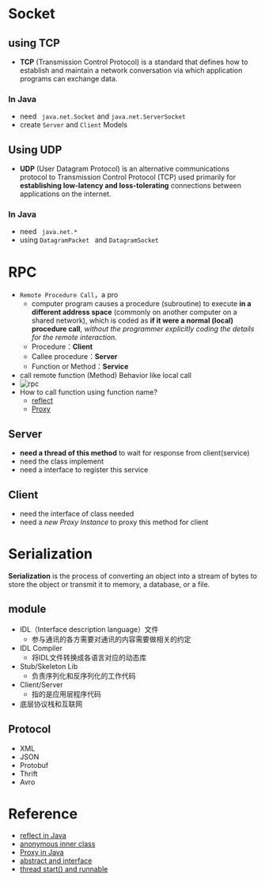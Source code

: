 # Socket

## using TCP

- **TCP** (Transmission Control Protocol) is a standard that defines how to establish and maintain a network conversation via which application programs can exchange data.

### In Java

- need ` java.net.Socket`  and `java.net.ServerSocket` 
- create `Server` and `Client` Models

## Using UDP

- **UDP** (User Datagram Protocol) is an alternative communications protocol to Transmission Control Protocol (TCP) used primarily for **establishing low-latency and loss-tolerating** connections between applications on the internet.

### In Java

- need ` java.net.*`  
- using `DatagramPacket ` and `DatagramSocket `

# RPC

- `Remote Procedure Call`，a pro
  - computer program causes a procedure (subroutine) to execute **in a different address space** (commonly on another computer on a shared network), which is coded as **if it were a normal (local) procedure call**, *without the programmer explicitly coding the details for the remote interaction.* 
  - Procedure：**Client**
  - Callee procedure：**Server**
  - Function or Method：**Service**
- call remote function (Method) Behavior like local call
- ![rpc](/images/rpc1.png)
- How to call function using function name?
  - [reflect](https://blog.csdn.net/sinat_38259539/article/details/71799078)
  - [Proxy](https://www.cnblogs.com/xdp-gacl/p/3971367.html)

## Server

- **need a thread of this method** to wait for response from client(service)
- need the class implement
- need a interface to register this service

## Client

- need the interface of class needed
- need a *new Proxy Instance*  to proxy this method for client

# Serialization

**Serialization** is the process of converting an object into a stream of bytes to store the object or transmit it to memory, a database, or a file.

## module

- IDL（Interface description language）文件
  - 参与通讯的各方需要对通讯的内容需要做相关的约定
- IDL Compiler
  - 将IDL文件转换成各语言对应的动态库
- Stub/Skeleton Lib
  - 负责序列化和反序列化的工作代码
- Client/Server
  - 指的是应用层程序代码
- 底层协议栈和互联网

## Protocol

- XML
- JSON
- Protobuf
- Thrift
- Avro

# Reference

- [reflect in Java](https://blog.csdn.net/sinat_38259539/article/details/71799078)
- [anonymous inner class](https://www.cnblogs.com/nerxious/archive/2013/01/25/2876489.html)
- [Proxy in Java](https://www.cnblogs.com/xdp-gacl/p/3971367.html)
- [abstract and interface](https://www.cnblogs.com/dolphin0520/p/3811437.html)
- [thread start() and runnable](https://www.cnblogs.com/echo-cheng/p/6814909.html)